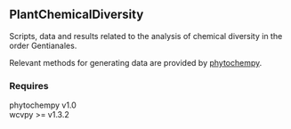 ## PlantChemicalDiversity

Scripts, data and results related to the analysis of chemical diversity in the order Gentianales.

Relevant methods for generating data are provided by [phytochempy](https://github.com/alrichardbollans/phytochempy).

### Requires
phytochempy v1.0\
wcvpy >= v1.3.2